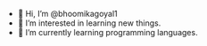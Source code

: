 - 👋 Hi, I’m @bhoomikagoyal1
- 👀 I’m interested in learning new things.
- 🌱 I’m currently learning programming languages.
  

<!---
bhoomikagoyal1/bhoomikagoyal1 is a ✨ special ✨ repository because its `README.md` (this file) appears on your GitHub profile.
You can click the Preview link to take a look at your changes.
--->
